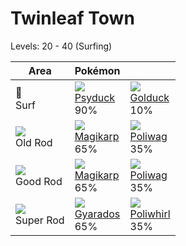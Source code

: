 # Twinleaf Town
Levels: 20 - 40 (Surfing)

Area                         | Pokémon                          | &nbsp;                           
---                          | ---                              | ---                              
🌊<br> Surf                   | ![][054]<br> [Psyduck]<br> 90%  | ![][055]<br> [Golduck]<br> 10%  
![][old-rod]<br> Old Rod     | ![][129]<br> [Magikarp]<br> 65% | ![][060]<br> [Poliwag]<br> 35%  
![][good-rod]<br> Good Rod   | ![][129]<br> [Magikarp]<br> 65% | ![][060]<br> [Poliwag]<br> 35%  
![][super-rod]<br> Super Rod | ![][130]<br> [Gyarados]<br> 65% | ![][061]<br> [Poliwhirl]<br> 35%


[Psyduck]: ../../pokemon_changes/054/
[Golduck]: ../../pokemon_changes/055/
[Poliwag]: ../../pokemon_changes/060/
[Poliwhirl]: ../../pokemon_changes/061/
[Magikarp]: ../../pokemon_changes/129/
[Gyarados]: ../../pokemon_changes/130/
[good-rod]: ../img/items/good-rod.png
[old-rod]: ../img/items/old-rod.png
[super-rod]: ../img/items/super-rod.png
[054]: ../img/pokemon/054.png
[055]: ../img/pokemon/055.png
[060]: ../img/pokemon/060.png
[061]: ../img/pokemon/061.png
[129]: ../img/pokemon/129.png
[130]: ../img/pokemon/130.png
